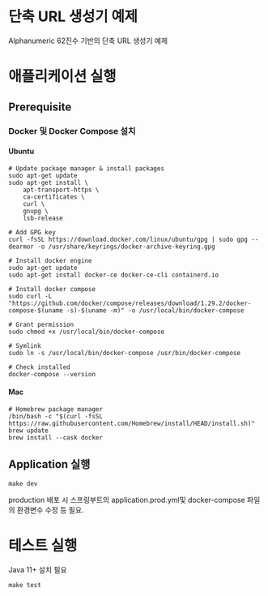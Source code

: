 # 단축 URL 생성기 예제
Alphanumeric 62진수 기반의 단축 URL 생성기 예제

# 애플리케이션 실행
## Prerequisite
### Docker 및 Docker Compose 설치
#### Ubuntu
```shell
# Update package manager & install packages
sudo apt-get update
sudo apt-get install \
    apt-transport-https \
    ca-certificates \
    curl \
    gnupg \
    lsb-release

# Add GPG key
curl -fsSL https://download.docker.com/linux/ubuntu/gpg | sudo gpg --dearmor -o /usr/share/keyrings/docker-archive-keyring.gpg

# Install docker engine
sudo apt-get update
sudo apt-get install docker-ce docker-ce-cli containerd.io

# Install docker compose
sudo curl -L "https://github.com/docker/compose/releases/download/1.29.2/docker-compose-$(uname -s)-$(uname -m)" -o /usr/local/bin/docker-compose

# Grant permission
sudo chmod +x /usr/local/bin/docker-compose

# Symlink
sudo ln -s /usr/local/bin/docker-compose /usr/bin/docker-compose

# Check installed
docker-compose --version
```
#### Mac
```shell
# Homebrew package manager
/bin/bash -c "$(curl -fsSL https://raw.githubusercontent.com/Homebrew/install/HEAD/install.sh)"
brew update
brew install --cask docker
```
## Application 실행
```shell
make dev
```
production 배포 시 스프링부트의 application.prod.yml및 docker-compose 파일의 환경변수 수정 등 필요.
# 테스트 실행
Java 11+ 설치 필요
```aidl
make test
```

